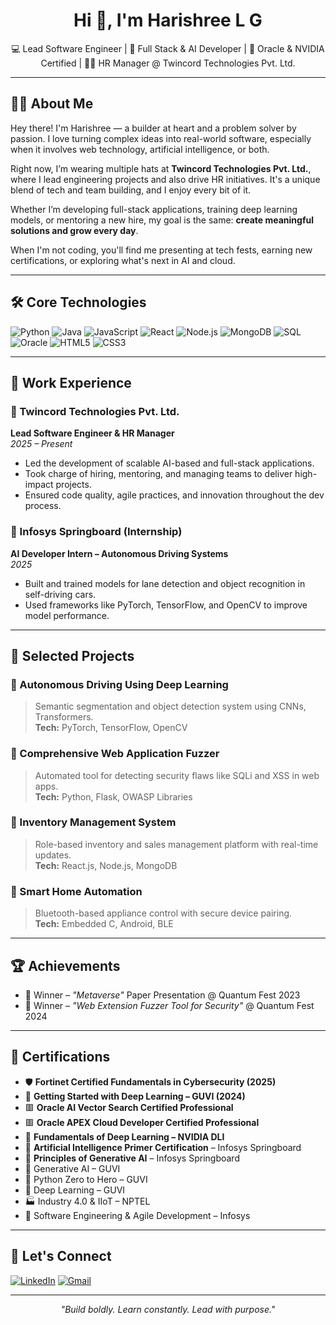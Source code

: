 <h1 align="center">Hi 👋, I'm Harishree L G</h1>
<p align="center">
💻 Lead Software Engineer | 🚀 Full Stack & AI Developer | 🧠 Oracle & NVIDIA Certified | 👩‍💼 HR Manager @ Twincord Technologies Pvt. Ltd.
</p>

---

## 🙋‍♀️ About Me

Hey there! I'm Harishree — a builder at heart and a problem solver by passion. I love turning complex ideas into real-world software, especially when it involves web technology, artificial intelligence, or both.

Right now, I’m wearing multiple hats at **Twincord Technologies Pvt. Ltd.**, where I lead engineering projects and also drive HR initiatives. It's a unique blend of tech and team building, and I enjoy every bit of it.

Whether I’m developing full-stack applications, training deep learning models, or mentoring a new hire, my goal is the same: **create meaningful solutions and grow every day**.

When I'm not coding, you'll find me presenting at tech fests, earning new certifications, or exploring what's next in AI and cloud.

---

## 🛠️ Core Technologies

![Python](https://img.shields.io/badge/Python-3670A0?style=for-the-badge&logo=python&logoColor=white)
![Java](https://img.shields.io/badge/Java-ED8B00?style=for-the-badge&logo=openjdk&logoColor=white)
![JavaScript](https://img.shields.io/badge/JavaScript-F7DF1E?style=for-the-badge&logo=javascript&logoColor=black)
![React](https://img.shields.io/badge/React-20232A?style=for-the-badge&logo=react)
![Node.js](https://img.shields.io/badge/Node.js-339933?style=for-the-badge&logo=node.js&logoColor=white)
![MongoDB](https://img.shields.io/badge/MongoDB-4EA94B?style=for-the-badge&logo=mongodb&logoColor=white)
![SQL](https://img.shields.io/badge/SQL-4479A1?style=for-the-badge&logo=postgresql&logoColor=white)
![Oracle](https://img.shields.io/badge/Oracle-F80000?style=for-the-badge&logo=oracle&logoColor=white)
![HTML5](https://img.shields.io/badge/HTML5-E34F26?style=for-the-badge&logo=html5&logoColor=white)
![CSS3](https://img.shields.io/badge/CSS3-1572B6?style=for-the-badge&logo=css3&logoColor=white)

---

## 💼 Work Experience

### 🚀 Twincord Technologies Pvt. Ltd.  
**Lead Software Engineer & HR Manager**  
*2025 – Present*  
- Led the development of scalable AI-based and full-stack applications.  
- Took charge of hiring, mentoring, and managing teams to deliver high-impact projects.  
- Ensured code quality, agile practices, and innovation throughout the dev process.

### 🧠 Infosys Springboard (Internship)  
**AI Developer Intern – Autonomous Driving Systems**  
*2025*  
- Built and trained models for lane detection and object recognition in self-driving cars.  
- Used frameworks like PyTorch, TensorFlow, and OpenCV to improve model performance.

---

## 🧪 Selected Projects

### 🔹 Autonomous Driving Using Deep Learning  
> Semantic segmentation and object detection system using CNNs, Transformers.  
**Tech:** PyTorch, TensorFlow, OpenCV

### 🔹 Comprehensive Web Application Fuzzer  
> Automated tool for detecting security flaws like SQLi and XSS in web apps.  
**Tech:** Python, Flask, OWASP Libraries

### 🔹 Inventory Management System  
> Role-based inventory and sales management platform with real-time updates.  
**Tech:** React.js, Node.js, MongoDB

### 🔹 Smart Home Automation  
> Bluetooth-based appliance control with secure device pairing.  
**Tech:** Embedded C, Android, BLE

---

## 🏆 Achievements

- 🥇 Winner – *"Metaverse"* Paper Presentation @ Quantum Fest 2023  
- 🥇 Winner – *"Web Extension Fuzzer Tool for Security"* @ Quantum Fest 2024  

---

## 📜 Certifications

- 🛡️ **Fortinet Certified Fundamentals in Cybersecurity (2025)**  
- 🧠 **Getting Started with Deep Learning – GUVI (2024)**  
- 🟥 **Oracle AI Vector Search Certified Professional**  
- 🟥 **Oracle APEX Cloud Developer Certified Professional**  
- 🧪 **Fundamentals of Deep Learning – NVIDIA DLI**  
- 🧠 **Artificial Intelligence Primer Certification** – Infosys Springboard  
- 🤖 **Principles of Generative AI** – Infosys Springboard  
- 🧠 Generative AI – GUVI  
- 🐍 Python Zero to Hero – GUVI  
- 🧠 Deep Learning – GUVI  
- 🏭 Industry 4.0 & IIoT – NPTEL  
- 🔄 Software Engineering & Agile Development – Infosys  



---

## 🤝 Let's Connect

[![LinkedIn](https://img.shields.io/badge/LinkedIn-%230077B5.svg?&style=for-the-badge&logo=linkedin&logoColor=white)](https://www.linkedin.com/in/harishree-lakshmanakumar-3b0b36292/)
[![Gmail](https://img.shields.io/badge/Gmail-D14836?style=for-the-badge&logo=gmail&logoColor=white)](mailto:harishreelakshmanakumar@gmail.com)

---

<p align="center"><em>"Build boldly. Learn constantly. Lead with purpose."</em></p>
